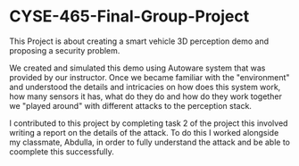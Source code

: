 # CYSE-465-Final-Group-Project
This Project is about creating a smart vehicle 3D perception demo and proposing a security problem.

We created and simulated this demo using Autoware system that was provided by our instructor. Once we became familiar with the "environment" and understood the details and intricacies on how does this system work, how many sensors it has, what do they do and how do they work together we "played around" with different attacks to the perception stack.

I contributed to this project by completing task 2 of the project this involved writing a report on the details of the attack. To do this I worked alongside my classmate, Abdulla, in order to fully understand the attack and be able to coomplete this successfully.
